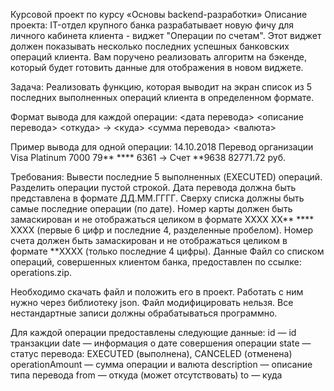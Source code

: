 Курсовой проект по курсу «Основы backend-разработки»
Описание проекта:
IT-отдел крупного банка разрабатывает новую фичу для личного кабинета клиента - виджет "Операции по счетам". Этот виджет должен показывать несколько последних успешных банковских операций клиента. Вам поручено реализовать алгоритм на бэкенде, который будет готовить данные для отображения в новом виджете.

Задача:
Реализовать функцию, которая выводит на экран список из 5 последних выполненных операций клиента в определенном формате.

Формат вывода для каждой операции:
<дата перевода> <описание перевода>
<откуда> -> <куда>
<сумма перевода> <валюта>

Пример вывода для одной операции:
14.10.2018 Перевод организации
Visa Platinum 7000 79** **** 6361 -> Счет **9638
82771.72 руб.

Требования:
Вывести последние 5 выполненных (EXECUTED) операций.
Разделить операции пустой строкой.
Дата перевода должна быть представлена в формате ДД.ММ.ГГГГ.
Сверху списка должны быть самые последние операции (по дате).
Номер карты должен быть замаскирован и не отображаться целиком в формате XXXX XX** **** XXXX (первые 6 цифр и последние 4, разделенные пробелом).
Номер счета должен быть замаскирован и не отображаться целиком в формате **XXXX (только последние 4 цифры).
Данные
Файл со списком операций, совершенных клиентом банка, предоставлен по ссылке: operations.zip.

Необходимо скачать файл и положить его в проект. Работать с ним нужно через библиотеку json. Файл модифицировать нельзя. Все нестандартные записи должны обрабатываться программно.

Для каждой операции предоставлены следующие данные:
id — id транзакции
date — информация о дате совершения операции
state — статус перевода: EXECUTED (выполнена), CANCELED (отменена)
operationAmount — сумма операции и валюта
description — описание типа перевода
from — откуда (может отсутствовать)
to — куда
 
